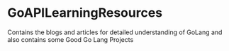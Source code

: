# GoAPILearningResources
Contains the blogs and articles for detailed understanding of GoLang and also contains some Good Go Lang Projects

